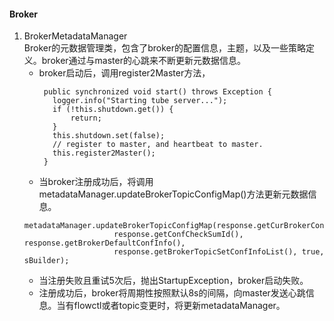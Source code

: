 #### Broker
  1. BrokerMetadataManager
     <br>Broker的元数据管理类，包含了broker的配置信息，主题，以及一些策略定义。broker通过与master的心跳来不断更新元数据信息。
     - broker启动后，调用register2Master方法，
       ```
        public synchronized void start() throws Exception {
          logger.info("Starting tube server...");
          if (!this.shutdown.get()) {
              return;
          }
          this.shutdown.set(false);
          // register to master, and heartbeat to master.
          this.register2Master();
        }
       ```
     -  当broker注册成功后，将调用metadataManager.updateBrokerTopicConfigMap()方法更新元数据信息。
       ```
       metadataManager.updateBrokerTopicConfigMap(response.getCurBrokerConfId(),
                           response.getConfCheckSumId(), response.getBrokerDefaultConfInfo(),
                           response.getBrokerTopicSetConfInfoList(), true, sBuilder);
       ```
     - 当注册失败且重试5次后，抛出StartupException，broker启动失败。  
     - 注册成功后，broker将周期性按照默认8s的间隔，向master发送心跳信息。当有flowctl或者topic变更时，将更新metadataManager。
 
 
 
